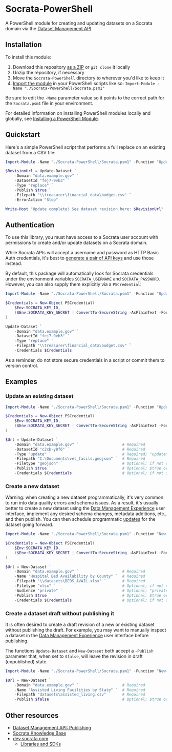 Socrata-PowerShell
==================

A PowerShell module for creating and updating datasets on a Socrata domain via the [Dataset Management API].

[Dataset Management API]: https://dev.socrata.com/publishers/dsmapi.html

## Installation

To install this module:

1. Download this repository [as a ZIP] or `git clone` it locally
2. Unzip the repository, if necessary
3. Move the `Socrata-PowerShell` directory to wherever you'd like to keep it
4. [Import the module] in your PowerShell scripts like so: `Import-Module -Name "./Socrata-PowerShell/Socrata.psm1"`

Be sure to edit the `-Name` parameter value so it points to the correct path for the `Socrata.psm1` file in your environment.

For detailed information on installing PowerShell modules locally and globally, see [Installing a PowerShell Module].

[as a ZIP]: https://github.com/socrata/Socrata-PowerShell/archive/refs/heads/main.zip
[Import the module]: https://docs.microsoft.com/en-us/powershell/module/microsoft.powershell.core/import-module
[Installing a PowerShell Module]: https://docs.microsoft.com/en-us/powershell/scripting/developer/module/installing-a-powershell-module

## Quickstart

Here's a simple PowerShell script that performs a full replace on an existing dataset from a CSV file:

```powershell
Import-Module -Name "./Socrata-PowerShell/Socrata.psm1" -Function "Update-Dataset"

$RevisionUrl = Update-Dataset `
    -Domain "data.example.gov" `
    -DatasetId "fej7-9vb3" `
    -Type "replace" `
    -Publish $true `
    -Filepath "\\treasurer\financial_data\budget.csv" `
    -ErrorAction "Stop"

Write-Host "Update complete! See dataset revision here: $RevisionUrl"
```

## Authentication

To use this library, you must have access to a Socrata user account with permissions to create and/or update datasets on a Socrata domain.

While Socrata APIs will accept a username and password as HTTP Basic Auth credentials, it's best to [generate a pair of API keys] and use those instead.

By default, this package will automatically look for Socrata credentials under the environment variables `SOCRATA_USERNAME` and `SOCRATA_PASSWORD`. However, you can also supply them explicitly via a `PSCredential`:

```powershell
Import-Module -Name "./Socrata-PowerShell/Socrata.psm1" -Function "Update-Dataset"

$Credentials = New-Object PSCredential(
    $Env:SOCRATA_KEY_ID,
    ($Env:SOCRATA_KEY_SECRET | ConvertTo-SecureString -AsPlainText -Force)
)

Update-Dataset `
    -Domain "data.example.gov" `
    -DatasetId "fej7-9vb3" `
    -Type "replace" `
    -Filepath "\\treasurer\financial_data\budget.csv" `
    -Credentials $Credentials
```

As a reminder, do not store secure credentials in a script or commit them to version control.

[generate a pair of API keys]: https://support.socrata.com/hc/en-us/articles/360015776014-API-Keys

## Examples

### Update an existing dataset

```powershell
Import-Module -Name "./Socrata-PowerShell/Socrata.psm1" -Function "Update-Dataset"

$Credentials = New-Object PSCredential(
    $Env:SOCRATA_KEY_ID,
    ($Env:SOCRATA_KEY_SECRET | ConvertTo-SecureString -AsPlainText -Force)
)

$Url = Update-Dataset `
    -Domain "data.example.gov" `                   # Required
    -DatasetId "c2xb-y8f6" `                       # Required
    -Type "update" `                               # Required; "update" (upsert/append) or "replace" (full replace)
    -Filepath "C:\Documents\vet_facils.geojson" `  # Required
    -Filetype "geojson" `                          # Optional; if not supplied, this is guessed from the filepath
    -Publish $true `                               # Optional; $true or $false (default: $true)
    -Credentials $Credentials                      # Optional; if not supplied, this is looked up from the env variables SOCRATA_USERNAME and SOCRATA_PASSWORD
```

### Create a new dataset

Warning: when creating a new dataset programmatically, it's very common to run into data quality errors and schema issues. As a result, it's usually better to create a new dataset using the [Data Management Experience] user interface, implement any desired schema changes, metadata additions, etc., and then publish. You can then schedule programmatic [updates] for the dataset going forward.

```powershell
Import-Module -Name "./Socrata-PowerShell/Socrata.psm1" -Function "New-Dataset"

$Credentials = New-Object PSCredential(
    $Env:SOCRATA_KEY_ID,
    ($Env:SOCRATA_KEY_SECRET | ConvertTo-SecureString -AsPlainText -Force)
)

$Url = New-Dataset `
    -Domain "data.example.gov" `                   # Required
    -Name "Hospital Bed Availability by County" `  # Required
    -Filepath "\\datasets\BEDS_AVAIL.xlsx" `       # Required
    -Filetype "xlsx" `                             # Optional; if not supplied, this is guessed from the filepath
    -Audience "private" `                          # Optional; "private" or "public" (default: "private")
    -Publish $true `                               # Optional; $true or $false (default: $true)
    -Credentials $Credentials                      # Optional; if not supplied, this is looked up from the env variable SOCRATA_USERNAME
```

[Data Management Experience]: https://support.socrata.com/hc/en-us/articles/115016067067-Using-the-Socrata-Data-Management-Experience
[updates]: #update-an-existing-dataset

### Create a dataset draft without publishing it

It is often desired to create a draft revision of a new or existing dataset without publishing the draft. For example, you may want to manually inspect a dataset in the [Data Management Experience] user interface before publishing.

The functions `Update-Dataset` and `New-Dataset` both accept a `-Publish` parameter that, when set to `$false`, will leave the revision in draft (unpublished) state.

```powershell
Import-Module -Name "./Socrata-PowerShell/Socrata.psm1" -Function "New-Dataset"

$Url = New-Dataset `
    -Domain "data.example.gov" `                   # Required
    -Name "Assisted Living Facilities by State" `  # Required
    -Filepath "datasets\assisted_living.csv" `     # Required
    -Publish $false                                # Optional; $true or $false (default: $true)
```

[Data Management Experience]: https://support.socrata.com/hc/en-us/articles/115016067067-Using-the-Socrata-Data-Management-Experience

## Other resources

* [Dataset Management API: Publishing]
* [Socrata Knowledge Base]
* [dev.socrata.com]
  + [Libraries and SDKs]

[Dataset Management API: Publishing]: https://socratapublishing.docs.apiary.io
[Socrata Knowledge Base]: https://support.socrata.com
[dev.socrata.com]: https://dev.socrata.com
[Libraries and SDKs]: https://dev.socrata.com/libraries
